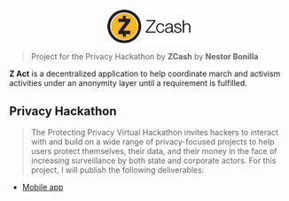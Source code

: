 <center> 
    <img align="center" width="30%" src="/documentation/resources/logo_main.svg">
</center>

> Project for the Privacy Hackathon by **ZCash**
> by **Nestor Bonilla**

**Z Act** is a decentralized application to help coordinate march and activism activities under an anonymity layer until a requirement is fulfilled.

## Privacy Hackathon
> The Protecting Privacy Virtual Hackathon invites hackers to interact with and build on a wide range of privacy-focused projects to help users protect themselves, their data, and their money in the face of increasing surveillance by both state and corporate actors. For this project, I will publish the following deliverables:

* [Mobile app](https://github.com/nestorbonilla/z-act/tree/master/documentation/z-act.md)